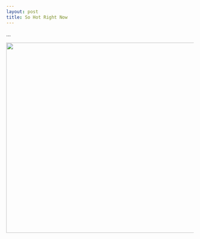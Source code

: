 ```yaml
---
layout: post
title: So Hot Right Now
---
```

...  

<img src="https://raw.githubusercontent.com/rachel1792/jekyll-now/master/images/crossword.PNG" width="512">
